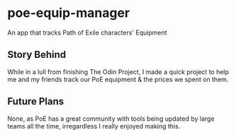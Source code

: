 # poe-equip-manager
An app that tracks Path of Exile characters' Equipment

## Story Behind

While in a lull from finishing The Odin Project, I made a quick project to help me and my friends track our PoE equipment & the prices we spent on them.

## Future Plans

None, as PoE has a great community with tools being updated by large teams all the time, irregardless I really enjoyed making this.
